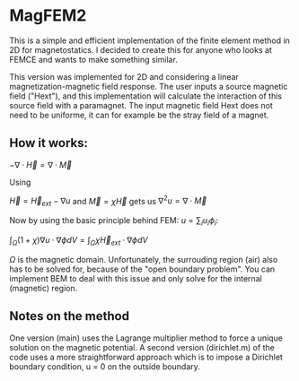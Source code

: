 # MagFEM2
This is a simple and efficient implementation of the finite element method in 2D for magnetostatics. I decided to create this for anyone who looks at FEMCE and wants to make something similar. 

This version was implemented for 2D and considering a linear magnetization-magnetic field response. The user inputs a source magnetic field ("Hext"), and this implementation will calculate the interaction of this source field with a paramagnet. The input magnetic field Hext does not need to be uniforme, it can for example be the stray field of a magnet.

## How it works:

$-\nabla \cdot \vec{H} = \nabla \cdot \vec{M}$ 

Using

$\vec{H} = \vec{H}_{ext} - \nabla u$ and $\vec{M} = \chi \vec{H}$ gets us $\nabla^2 u = \nabla \cdot \vec{M}$

Now by using the basic principle behind FEM: $u=\sum_i u_i \phi_i$:

$\int_\Omega (1+\chi)\nabla u \cdot \nabla \phi dV = \int_\Omega \chi \vec{H}_{ext} \cdot \nabla \phi dV$

$\Omega$ is the magnetic domain. Unfortunately, the surrouding region (air) also has to be solved for, because of the "open boundary problem". You can implement BEM to deal with this issue and only solve for the internal (magnetic) region.

## Notes on the method
One version (main) uses the Lagrange multiplier method to force a unique solution on the magnetic potential. A second version (dirichlet.m) of the code uses a more straightforward approach which is to impose a Dirichlet boundary condition, u = 0 on the outside boundary.
